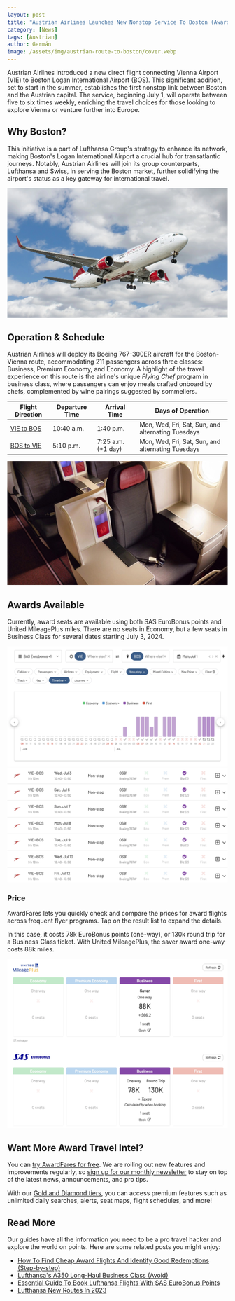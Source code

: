 ```yaml
---
layout: post
title: "Austrian Airlines Launches New Nonstop Service To Boston (Awards Available)"
category: [News]
tags: [Austrian]
author: Germán
image: /assets/img/austrian-route-to-boston/cover.webp
---
```


Austrian Airlines introduced a new direct flight connecting Vienna Airport (VIE) to Boston Logan International Airport (BOS). This significant addition, set to start in the summer, establishes the first nonstop link between Boston and the Austrian capital. The service, beginning July 1, will operate between five to six times weekly, enriching the travel choices for those looking to explore Vienna or venture further into Europe.

## Why Boston?

This initiative is a part of Lufthansa Group's strategy to enhance its network, making Boston's Logan International Airport a crucial hub for transatlantic journeys. Notably, Austrian Airlines will join its group counterparts, Lufthansa and Swiss, in serving the Boston market, further solidifying the airport's status as a key gateway for international travel.

<img src="../assets/img/austrian-route-to-boston/austrian-stock.webp" alt="Austrian Airlines 767." class="noborder"/>

## Operation & Schedule

Austrian Airlines will deploy its Boeing 767-300ER aircraft for the Boston-Vienna route, accommodating 211 passengers across three classes: Business, Premium Economy, and Economy. A highlight of the travel experience on this route is the airline's unique *Flying Chef* program in business class, where passengers can enjoy meals crafted onboard by chefs, complemented by wine pairings suggested by sommeliers.

| Flight Direction | Departure Time | Arrival Time        | Days of Operation                                   |
|------------------|----------------|---------------------|-----------------------------------------------------|
| [VIE to BOS](https://awardfares.com/search?VIE.BOS.;x:0;z:sas,united)       | 10:40 a.m.     | 1:40 p.m.           | Mon, Wed, Fri, Sat, Sun, and alternating Tuesdays   |
| [BOS to VIE](https://awardfares.com/search?BOS.VIE.;x:0;z:sas,united)       | 5:10 p.m.      | 7:25 a.m. (+1 day)  | Mon, Wed, Fri, Sat, Sun, and alternating Tuesdays   |

<img src="../assets/img/austrian-route-to-boston/austrian-767-biz.webp" alt="Austrian 767 Business Class." class="noborder"/>

## Awards Available

Currently, award seats are available using both SAS EuroBonus points and United MileagePlus miles. There are no seats in Economy, but a few seats in Business Class for several dates starting July 3, 2024.

<img src="../assets/img/austrian-route-to-boston/vie-bos-timeline.webp" alt="Austrian New Route To Boston availability." class="noborder"/>

<img src="../assets/img/austrian-route-to-boston/vie-bos-list.webp" alt="Austrian New Route To Boston availability." class="noborder"/>

### Price

AwardFares lets you quickly check and compare the prices for award flights across frequent flyer programs. Tap on the result list to expand the details.

In this case, it costs 78k EuroBonus points (one-way), or 130k round trip for a Business Class ticket. With United MileagePlus, the saver award one-way costs 88k miles.

<img src="../assets/img/austrian-route-to-boston/vie-bos-price.webp" alt="Austrian New Route To Boston price with points or miles." class="noborder"/>

## Want More Award Travel Intel?

You can [try AwardFares for free](https://awardfares.com/). We are rolling out new features and improvements regularly, so [sign up for our monthly newsletter](https://awardfares.com/newsletter) to stay on top of the latest news, announcements, and pro tips.

With our [Gold and Diamond tiers](https://awardfares.com/pricing), you can access premium features such as unlimited daily searches, alerts, seat maps, flight schedules, and more!

## Read More

Our guides have all the information you need to be a pro travel hacker and explore the world on points. Here are some related posts you might enjoy:

- [How To Find Cheap Award Flights And Identify Good Redemptions (Step-by-step)](https://blog.awardfares.com/how-to-find-cheap-award-flights/)
- [Lufthansa's A350 Long-Haul Business Class (Avoid)](https://blog.awardfares.com/lufthansa-long-haul-business-a350/)
- [Essential Guide To Book Lufthansa Flights With SAS EuroBonus Points](https://blog.awardfares.com/lufthansa-with-eurobonus-guide/)
- [Lufthansa New Routes In 2023](https://blog.awardfares.com/lh-routes-2023/)
